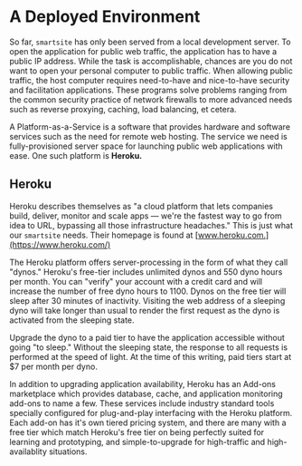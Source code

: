 # A Deployed Environment

So far, `smartsite` has only been served from a local development server. To open the application for public web traffic, the application has to have a public IP address. While the task is accomplishable, chances are you do not want to open your personal computer to public traffic. When allowing public traffic, the host computer requires need-to-have and nice-to-have security and facilitation applications. These programs solve problems ranging from the common security practice of network firewalls to more advanced needs such as reverse proxying, caching, load balancing, et cetera.

A Platform-as-a-Service is a software that provides hardware and software services such as the need for remote web hosting. The service we need is fully-provisioned server space for launching public web applications with ease. One such platform is **Heroku.**

## Heroku

Heroku describes themselves as "a cloud platform that lets companies build, deliver, monitor and scale apps — we're the fastest way to go from idea to URL, bypassing all those infrastructure headaches." This is just what our `smartsite` needs. Their homepage is found at [www.heroku.com.](https://www.heroku.com/)

The Heroku platform offers server-processing in the form of what they call "dynos." Heroku's free-tier includes unlimited dynos and 550 dyno hours per month. You can "verify" your account with a credit card and will increase the number of free dyno hours to 1100. Dynos on the free tier will sleep after 30 minutes of inactivity. Visiting the web address of a sleeping dyno will take longer than usual to render the first request as the dyno is activated from the sleeping state.

Upgrade the dyno to a paid tier to have the application accessible without going "to sleep." Without the sleeping state, the response to all requests is performed at the speed of light. At the time of this writing, paid tiers start at $7 per month per dyno.

In addition to upgrading application availability, Heroku has an Add-ons marketplace which provides database, cache, and application monitoring add-ons to name a few. These services include industry standard tools specially configured for plug-and-play interfacing with the Heroku platform. Each add-on has it's own tiered pricing system, and there are many with a free tier which match Heroku's free tier on being perfectly suited for learning and prototyping, and simple-to-upgrade for high-traffic and high-availablity situations.